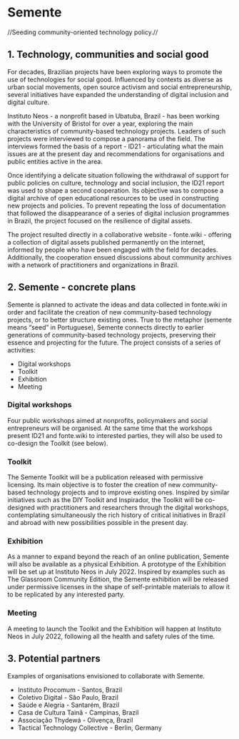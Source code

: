 # Semente

//Seeding community-oriented technology policy.//

## 1. Technology, communities and social good

For decades, Brazilian projects have been exploring ways to promote the use of technologies for social good. Influenced by contexts as diverse as urban social movements, open source activism and social entrepreneurship, several initiatives have expanded the understanding of digital inclusion and digital culture.

Instituto Neos - a nonprofit based in Ubatuba, Brazil - has been working with the University of Bristol for over a year, exploring the main characteristics of community-based technology projects. Leaders of such projects were interviewed to compose a panorama of the field. The interviews formed the basis of a report - ID21 - articulating what the main issues are at the present day and recommendations for organisations and public entities active in the area.

Once identifying a delicate situation following the withdrawal of support for public policies on culture, technology and social inclusion, the ID21 report was used to shape a second cooperation. Its objective was to compose a digital archive of open educational resources to be used in constructing new projects and policies. To prevent repeating the loss of documentation that followed the disappearance of a series of digital inclusion programmes in Brazil, the project focused on the resilience of digital assets.

The project resulted directly in a collaborative website - fonte.wiki - offering a collection of digital assets published permanently on the internet, informed by people who have been engaged with the field for decades. Additionally, the cooperation ensued discussions about community archives with a network of practitioners and organizations in Brazil.

## 2. Semente - concrete plans

Semente is planned to activate the ideas and data collected in fonte.wiki in order and facilitate the creation of new community-based technology projects, or to better structure existing ones. True to the metaphor (semente means “seed” in Portuguese), Semente connects directly to earlier generations of community-based technology projects, preserving their essence and projecting for the future. The project consists of a series of activities:

- Digital workshops
- Toolkit
- Exhibition
- Meeting

### Digital workshops

Four public workshops aimed at nonprofits, policymakers and social entrepreneurs will be organised. At the same time that the workshops present ID21 and fonte.wiki to interested parties, they will also be used to co-design the Toolkit (see below).

### Toolkit

The Semente Toolkit will be a publication released with permissive licensing. Its main objective is to foster the creation of new community-based technology projects and to improve existing ones. Inspired by similar initiatives such as the DIY Toolkit and Inspirador, the Toolkit will be co-designed with practitioners and researchers through the digital workshops, contemplating simultaneously the rich history of critical initiatives in Brazil and abroad with new possibilities possible in the present day.

### Exhibition

As a manner to expand beyond the reach of an online publication, Semente will also be available as a physical Exhibition. A prototype of the Exhibition will be set up at Instituto Neos in July 2022. Inspired by examples such as The Glassroom Community Edition, the Semente exhibition will be released under permissive licenses in the shape of self-printable materials to allow it to be replicated by any interested party.

### Meeting

A meeting to launch the Toolkit and the Exhibition will happen at Instituto Neos in July 2022, following all the health and safety rules of the time. 

## 3. Potential partners

Examples of organisations envisioned to collaborate with Semente.

- Instituto Procomum - Santos, Brazil
- Coletivo Digital - São Paulo, Brazil
- Saúde e Alegria - Santarém, Brazil
- Casa de Cultura Tainã - Campinas, Brazil
- Associação Thydewá - Olivença, Brazil
- Tactical Technology Collective - Berlin, Germany
